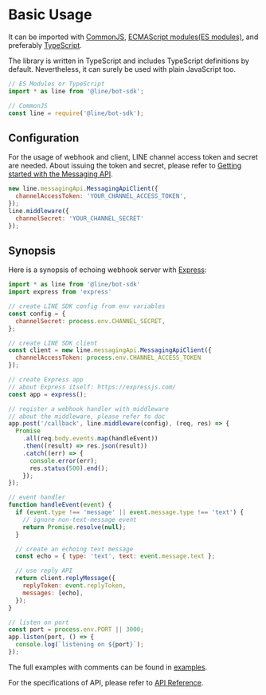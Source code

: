 # Basic Usage

It can be imported with [CommonJS](https://nodejs.org/docs/latest/api/modules.html),
[ECMAScript modules(ES modules)](https://tc39.es/ecma262/#sec-modules),
and preferably [TypeScript](https://www.typescriptlang.org/).

The library is written in TypeScript and includes TypeScript definitions by
default. Nevertheless, it can surely be used with plain JavaScript too.

``` js
// ES Modules or TypeScript
import * as line from '@line/bot-sdk';

// CommonJS
const line = require('@line/bot-sdk');
```

## Configuration

For the usage of webhook and client, LINE channel access token and secret are
needed. About issuing the token and secret, please refer
to [Getting started with the Messaging API](https://developers.line.biz/en/docs/messaging-api/getting-started/).

``` js
new line.messagingApi.MessagingApiClient({
  channelAccessToken: 'YOUR_CHANNEL_ACCESS_TOKEN',
});
line.middleware({
  channelSecret: 'YOUR_CHANNEL_SECRET'
});
```

## Synopsis

Here is a synopsis of echoing webhook server with [Express](https://expressjs.com/):

``` js
import * as line from '@line/bot-sdk'
import express from 'express'

// create LINE SDK config from env variables
const config = {
  channelSecret: process.env.CHANNEL_SECRET,
};

// create LINE SDK client
const client = new line.messagingApi.MessagingApiClient({
  channelAccessToken: process.env.CHANNEL_ACCESS_TOKEN
});

// create Express app
// about Express itself: https://expressjs.com/
const app = express();

// register a webhook handler with middleware
// about the middleware, please refer to doc
app.post('/callback', line.middleware(config), (req, res) => {
  Promise
    .all(req.body.events.map(handleEvent))
    .then((result) => res.json(result))
    .catch((err) => {
      console.error(err);
      res.status(500).end();
    });
});

// event handler
function handleEvent(event) {
  if (event.type !== 'message' || event.message.type !== 'text') {
    // ignore non-text-message event
    return Promise.resolve(null);
  }

  // create an echoing text message
  const echo = { type: 'text', text: event.message.text };

  // use reply API
  return client.replyMessage({
    replyToken: event.replyToken,
    messages: [echo],
  });
}

// listen on port
const port = process.env.PORT || 3000;
app.listen(port, () => {
  console.log(`listening on ${port}`);
});
```

The full examples with comments can be found
in [examples](https://github.com/line/line-bot-sdk-nodejs/tree/master/examples/).

For the specifications of API, please refer to [API Reference](../apidocs/modules.md).
